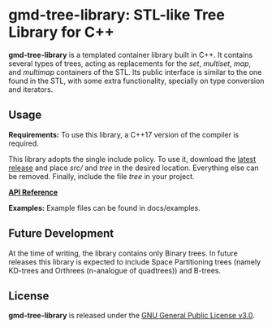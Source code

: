 # gmd-tree-library: STL-like Tree Library for C++

**gmd-tree-library** is a templated container library built in C++. It contains several types of trees, acting as replacements for the *set*, *multiset*, *map*, and *multimap* containers of the STL. Its public interface is similar to the one found in the STL, with some extra functionality, specially on type conversion and iterators.

## Usage

**Requirements:** To use this library, a C++17 version of the compiler is required.

This library adopts the single include policy. To use it, download the [latest release](https://github.com/gmardau/gmd-tree-library/releases) and place *src/* and *tree* in the desired location. Everything else can be removed. Finally, include the file *tree* in your project.

[**API Reference**](https://github.com/gmardau/gmd-tree-library/blob/master/docs/wiki/tree.md)

**Examples:** Example files can be found in docs/examples.

## Future Development

At the time of writing, the library contains only Binary trees. In future releases this library is expected to include Space Partitioning trees (namely KD-trees and Orthrees (n-analogue of quadtrees)) and B-trees.

## License

**gmd-tree-library** is released under the [GNU General Public License v3.0](https://github.com/gmardau/gmd-tree-library/blob/master/LICENSE).
